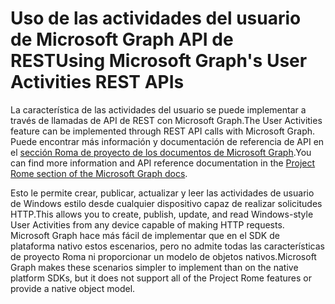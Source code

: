 # <a name="using-microsoft-graphs-user-activities-rest-apis"></a><span data-ttu-id="44f0b-101">Uso de las actividades del usuario de Microsoft Graph API de REST</span><span class="sxs-lookup"><span data-stu-id="44f0b-101">Using Microsoft Graph's User Activities REST APIs</span></span>

<span data-ttu-id="44f0b-102">La característica de las actividades del usuario se puede implementar a través de llamadas de API de REST con Microsoft Graph.</span><span class="sxs-lookup"><span data-stu-id="44f0b-102">The User Activities feature can be implemented through REST API calls with Microsoft Graph.</span></span> <span data-ttu-id="44f0b-103">Puede encontrar más información y documentación de referencia de API en el [sección Roma de proyecto de los documentos de Microsoft Graph](https://developer.microsoft.com/graph/docs/api-reference/beta/resources/project_rome_overview#activities).</span><span class="sxs-lookup"><span data-stu-id="44f0b-103">You can find more information and API reference documentation in the [Project Rome section of the Microsoft Graph docs](https://developer.microsoft.com/graph/docs/api-reference/beta/resources/project_rome_overview#activities).</span></span>

<span data-ttu-id="44f0b-104">Esto le permite crear, publicar, actualizar y leer las actividades de usuario de Windows estilo desde cualquier dispositivo capaz de realizar solicitudes HTTP.</span><span class="sxs-lookup"><span data-stu-id="44f0b-104">This allows you to create, publish, update, and read Windows-style User Activities from any device capable of making HTTP requests.</span></span> <span data-ttu-id="44f0b-105">Microsoft Graph hace más fácil de implementar que en el SDK de plataforma nativo estos escenarios, pero no admite todas las características de proyecto Roma ni proporcionar un modelo de objetos nativos.</span><span class="sxs-lookup"><span data-stu-id="44f0b-105">Microsoft Graph makes these scenarios simpler to implement than on the native platform SDKs, but it does not support all of the Project Rome features or provide a native object model.</span></span>